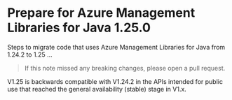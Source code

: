 # Prepare for Azure Management Libraries for Java 1.25.0 #

Steps to migrate code that uses Azure Management Libraries for Java from 1.24.2 to 1.25 ...

> If this note missed any breaking changes, please open a pull request.


V1.25 is backwards compatible with V1.24.2 in the APIs intended for public use that reached the general availability (stable) stage in V1.x.

